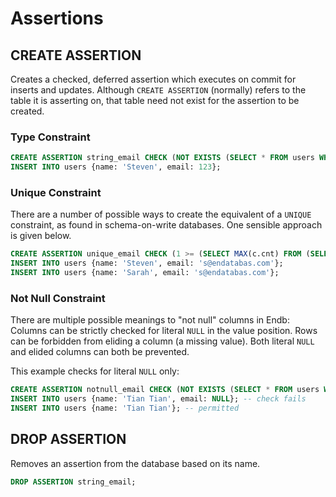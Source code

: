 # Assertions

## CREATE ASSERTION

Creates a checked, deferred assertion which executes on commit
for inserts and updates.
Although `CREATE ASSERTION` (normally) refers to the table
it is asserting on, that table need not exist for the assertion to be created.

### Type Constraint

```sql
CREATE ASSERTION string_email CHECK (NOT EXISTS (SELECT * FROM users WHERE TYPEOF(email) != 'text'));
INSERT INTO users {name: 'Steven', email: 123};
```

### Unique Constraint

There are a number of possible ways to create the equivalent of a `UNIQUE` constraint,
as found in schema-on-write databases.
One sensible approach is given below.

```sql
CREATE ASSERTION unique_email CHECK (1 >= (SELECT MAX(c.cnt) FROM (SELECT COUNT(*) AS cnt FROM users GROUP BY email) AS c));
INSERT INTO users {name: 'Steven', email: 's@endatabas.com'};
INSERT INTO users {name: 'Sarah', email: 's@endatabas.com'};
```

### Not Null Constraint

There are multiple possible meanings to "not null" columns in Endb:
Columns can be strictly checked for literal `NULL` in the value position.
Rows can be forbidden from eliding a column (a missing value).
Both literal `NULL` and elided columns can both be prevented.

This example checks for literal `NULL` only:

```sql
CREATE ASSERTION notnull_email CHECK (NOT EXISTS (SELECT * FROM users WHERE email IS NULL));
INSERT INTO users {name: 'Tian Tian', email: NULL}; -- check fails
INSERT INTO users {name: 'Tian Tian'}; -- permitted
```

## DROP ASSERTION

Removes an assertion from the database based on its name.

```sql
DROP ASSERTION string_email;
```

